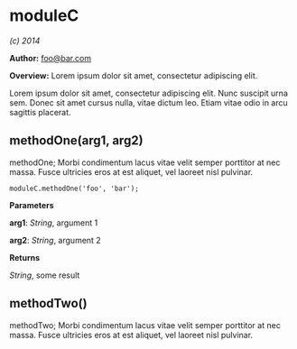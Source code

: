 moduleC
=======
*(c) 2014*

**Author:** foo@bar.com

**Overview:** Lorem ipsum dolor sit amet, consectetur adipiscing elit.

Lorem ipsum dolor sit amet, consectetur adipiscing elit. Nunc suscipit urna sem. Donec sit amet
cursus nulla, vitae dictum leo. Etiam vitae odio in arcu sagittis placerat.




methodOne(arg1, arg2)
---------------------
methodOne; Morbi condimentum lacus vitae velit semper porttitor at nec massa.
Fusce ultricies eros at est aliquet, vel laoreet nisl pulvinar.

``
moduleC.methodOne('foo', 'bar');
``



**Parameters**

**arg1**:  *String*,  argument 1

**arg2**:  *String*,  argument 2

**Returns**

*String*,  some result

methodTwo()
-----------
methodTwo; Morbi condimentum lacus vitae velit semper porttitor at nec massa.
Fusce ultricies eros at est aliquet, vel laoreet nisl pulvinar.


